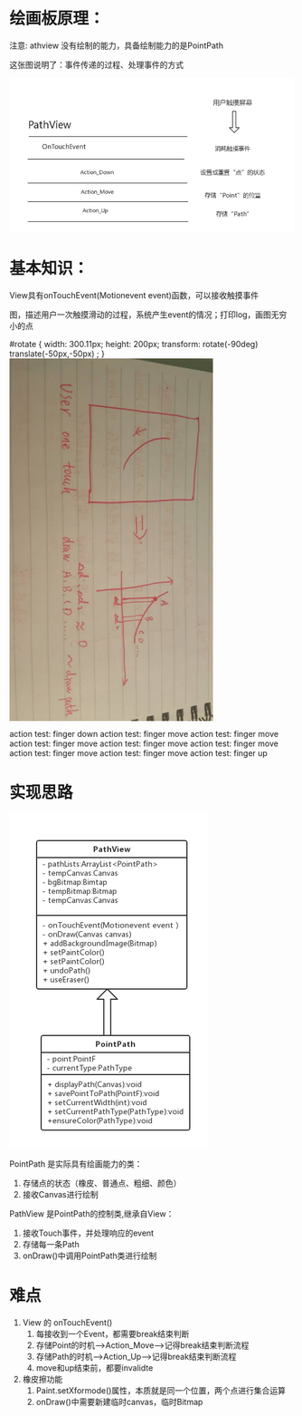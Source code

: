 
# 绘画板原理：

注意: athview 没有绘制的能力，具备绘制能力的是PointPath

这张图说明了：事件传递的过程、处理事件的方式

![](https://github.com/ShaunSheep/ScaleSketchPadDemo/blob/master/docs/patchviewdoc_chi.png)

# 基本知识：

View具有onTouchEvent(Motionevent event)函数，可以接收触摸事件

图，描述用户一次触摸滑动的过程，系统产生event的情况；打印log，画图无穷小的点


#rotate {
    width: 300.11px;
    height: 200px;
    transform: rotate(-90deg) translate(-50px,-50px) ;
}
 <img src="https://github.com/ShaunSheep/ScaleSketchPadDemo/blob/master/docs/drawpath.jpeg" width = "360" height = "640" alt="draw path" align=center id="rotate "/>

 action test: finger down
 action test: finger move
 action test: finger move
 action test: finger move
 action test: finger move
 action test: finger move
 action test: finger move
 action test: finger move
 action test: finger up


# 实现思路

![](https://github.com/ShaunSheep/ScaleSketchPadDemo/blob/master/docs/uml.png)

PointPath 是实际具有绘画能力的类：
1. 存储点的状态（橡皮、普通点、粗细、颜色）
2. 接收Canvas进行绘制

PathView  是PointPath的控制类,继承自View：
1. 接收Touch事件，并处理响应的event
2. 存储每一条Path
3. onDraw()中调用PointPath类进行绘制


# 难点

1. View 的 onTouchEvent()
    1. 每接收到一个Event，都需要break结束判断
    2. 存储Point的时机——>Action_Move——>记得break结束判断流程
    3. 存储Path的时机——>Action_Up——>记得break结束判断流程
    4. move和up结束前，都要invalidte
2. 橡皮擦功能
    1. Paint.setXformode()属性，本质就是同一个位置，两个点进行集合运算
    2. onDraw()中需要新建临时canvas，临时Bitmap
